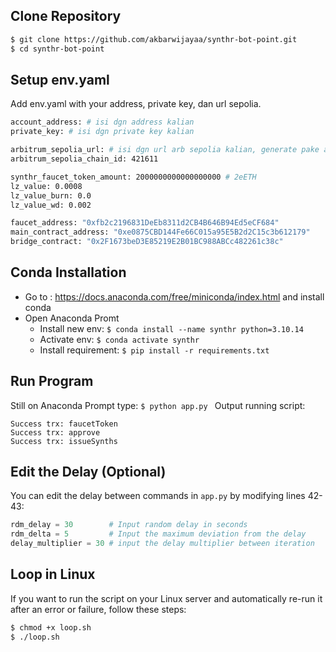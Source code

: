 ## Clone Repository
```bash
$ git clone https://github.com/akbarwijayaa/synthr-bot-point.git
$ cd synthr-bot-point
```

## Setup env.yaml
Add env.yaml with your address, private key, dan url sepolia.
```bash
account_address: # isi dgn address kalian
private_key: # isi dgn private key kalian

arbitrum_sepolia_url: # isi dgn url arb sepolia kalian, generate pake alchemy
arbitrum_sepolia_chain_id: 421611

synthr_faucet_token_amount: 2000000000000000000 # 2eETH
lz_value: 0.0008
lz_value_burn: 0.0
lz_value_wd: 0.002

faucet_address: "0xfb2c2196831DeEb8311d2CB4B646B94Ed5eCF684"
main_contract_address: "0xe0875CBD144Fe66C015a95E5B2d2C15c3b612179"
bridge_contract: "0x2F1673beD3E85219E2B01BC988ABCc482261c38c"
```

## Conda Installation
- Go to : https://docs.anaconda.com/free/miniconda/index.html and install conda
- Open Anaconda Promt
    - Install new env: ```$ conda install --name synthr python=3.10.14```
    - Activate env: ```$ conda activate synthr```
    - Install requirement: ```$ pip install -r requirements.txt```

## Run Program
Still on Anaconda Prompt type: ```$ python app.py ```
Output running script:
```
Success trx: faucetToken
Success trx: approve
Success trx: issueSynths
``` 

## Edit the Delay (Optional)
You can edit the delay between commands in `app.py` by modifying lines 42-43:
```python
rdm_delay = 30        # Input random delay in seconds
rdm_delta = 5         # Input the maximum deviation from the delay
delay_multiplier = 30 # input the delay multiplier between iteration
````

## Loop in Linux
If you want to run the script on your Linux server and automatically re-run it after an error or failure, follow these steps:
````bash
$ chmod +x loop.sh
$ ./loop.sh
````
